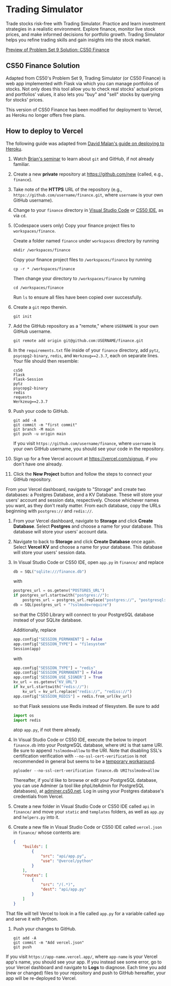 # Trading Simulator

Trade stocks risk-free with Trading Simulator. Practice and learn investment strategies in a realistic environment. Explore finance, monitor live stock prices, and make informed decisions for portfolio growth. Trading Simulator helps you refine trading skills and gain insights into the stock market.

[Preview of Problem Set 9 Solution: CS50 Finance](api/static/screenshot.png)

## CS50 Finance Solution

Adapted from CS50's Problem Set 9, Trading Simulator (or CS50 Finance) is web app implemented with Flask via which you can manage portfolios of stocks. Not only does this tool allow you to check real stocks' actual prices and portfolios' values, it also lets you "buy" and "sell" stocks by querying for stocks' prices.

This version of CS50 Finance has been modified for deployment to Vercel, as Heroku no longer offers free plans.

## How to deploy to Vercel

The following guide was adapted from [David Malan's guide on deploying to Heroku](https://cs50.readthedocs.io/heroku/).

1. Watch [Brian's seminar](https://youtu.be/MJUJ4wbFm_A) to learn about `git` and GitHub, if not already familiar.

1. Create a new **private** repository at <https://github.com/new> (called, e.g., `finance`).

1. Take note of the **HTTPS** URL of the repository (e.g., `https://github.com/username/finance.git`, where `username` is your own GitHub username).

1. Change to your `finance` directory in [Visual Studio Code](https://cs50.readthedocs.io/code/) or [CS50 IDE](https://cs50.readthedocs.io/ide/), as via `cd`.

1. (Codespace users only) Copy your finance project files to `workspaces/finance`.

    Create a folder named `finance` under `workspaces` directory by running

    ```
    mkdir /workspaces/finance
    ```

    Copy your finance project files to `/workspaces/finance` by running

    ```
    cp -r * /workspaces/finance
    ```

    Then change your directory to `/workspaces/finance` by running

    ```
    cd /workspaces/finance
    ```

    Run `ls` to ensure all files have been copied over successfully.

1. Create a `git` repo therein.

    ```
    git init
    ```

1. Add the GitHub repository as a "remote," where `USERNAME` is your own GitHub username.

    ```
    git remote add origin git@github.com:USERNAME/finance.git
    ```

1. In the `requirements.txt` file inside of your `finance` directory, add `pytz`, `psycopg2-binary`, `redis`, and `Werkzeug==2.3.7`, each on separate lines. Your file should then resemble:

    ```
    cs50
    Flask
    Flask-Session
    pytz
    psycopg2-binary
    redis
    requests
    Werkzeug==2.3.7
    ```

1. Push your code to GitHub.

    ```text
    git add -A
    git commit -m "first commit"
    git branch -M main
    git push -u origin main
    ```
    If you visit `https://github.com/username/finance`, where `username` is your own GitHub username, you should see your code in the repository.

1. Sign up for a free Vercel account at <https://vercel.com/signup>, if you don't have one already.

1. Click the **New Project** button and follow the steps to connect your GitHub repository.

From your Vercel dashboard, navigate to "Storage" and create two databases: a Postgres Database, and a KV Database. These will store your users' account and session data, respectively. Choose whichever names you want, as they don't really matter. From each database, copy the URLs beginning with `postgres://` and `redis://`.

1. From your Vercel dashboard, navigate to **Storage** and click **Create Database**. Select **Postgres** and choose a name for your database. This database will store your users' account data.

1. Navigate to back to **Storage** and click **Create Database** once again. Select **Vercel KV** and choose a name for your database. This database will store your users' session data.

1.  In Visual Studio Code or CS50 IDE, open `app.py` in `finance/` and replace

    ```py
    db = SQL("sqlite:///finance.db")
    ```

    with

    ```py
    postgres_url = os.getenv("POSTGRES_URL")
    if postgres_url.startswith("postgres://"):
        postgres_url = postgres_url.replace("postgres://", "postgresql://")
    db = SQL(postgres_url + "?sslmode=require")
    ```

    so that the CS50 Library will connect to your PostgreSQL database instead of your SQLite database. 
    
    Additionally, replace 
    
    ```py
    app.config["SESSION_PERMANENT"] = False
    app.config["SESSION_TYPE"] = "filesystem"
    Session(app)
    ```

    with

    ```py
    app.config["SESSION_TYPE"] = "redis"
    app.config["SESSION_PERMANENT"] = False
    app.config['SESSION_USE_SIGNER'] = True
    kv_url = os.getenv("KV_URL")
    if kv_url.startswith("redis://"):
        kv_url = kv_url.replace("redis://", "rediss://")
    app.config["SESSION_REDIS"] = redis.from_url(kv_url)
    ```
    
    so that Flask sessions use Redis instead of filesystem. Be sure to add

    ```py
    import os
    import redis
    ```

    atop `app.py`, if not there already.

1.  In Visual Studio Code or CS50 IDE, execute the below to import `finance.db` into your PostgreSQL database, where `URI` is that same URI. Be sure to append `?sslmode=allow` to the URI. Note that disabling SSL's certification verification with `--no-ssl-cert-verification` is not recommended in general but seems to be a [temporary workaround](https://github.com/dimitri/pgloader/commit/16dda01f371f033e0df75d80127643605df7830f).

    ```
    pgloader --no-ssl-cert-verification finance.db URI?sslmode=allow
    ```

    Thereafter, if you'd like to browse or edit your PostgreSQL database, you can use Adminer (a tool like phpLiteAdmin for PostgreSQL databases), at [adminer.cs50.net](https://adminer.cs50.net/). Log in using your Postgres database's credentials from Vercel.

1.  Create a new folder in Visual Studio Code or CS50 IDE called `api` in `finance/` and move your `static` and `templates` folders, as well as `app.py` and `helpers.py` into it.

1.  Create a new file in Visual Studio Code or CS50 IDE called `vercel.json` in `finance/` whose contents are:

    ```json
    {
        "builds": [
            {
                "src": "api/app.py",
                "use": "@vercel/python"
            }
        ],
        "routes": [
            {
                "src": "/(.*)",
                "dest": "api/app.py"
            }
        ]
    }
    ```

   That file will tell Vercel to look in a file called `app.py` for a variable called `app` and serve it with Python.

1.  Push your changes to GitHub.

    ```text
    git add -A
    git commit -m "Add vercel.json"
    git push
    ```

If you visit `https://app-name.vercel.app/`, where `app-name` is your Vercel app's name, you should see your app. If you instead see some error, go to your Vercel dashboard and navigate to **Logs** to diagnose. Each time you add (new or changed) files to your repository and push to GitHub hereafter, your app will be re-deployed to Vercel.
